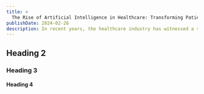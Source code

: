 ```yaml
---
title: >
  The Rise of Artificial Intelligence in Healthcare: Transforming Patient Care
publishDate: 2024-02-26
description: In recent years, the healthcare industry has witnessed a significant transformation, thanks to the rapid advancements in Artificial Intelligence (AI).
---
```


## Heading 2

### Heading 3

#### Heading 4
